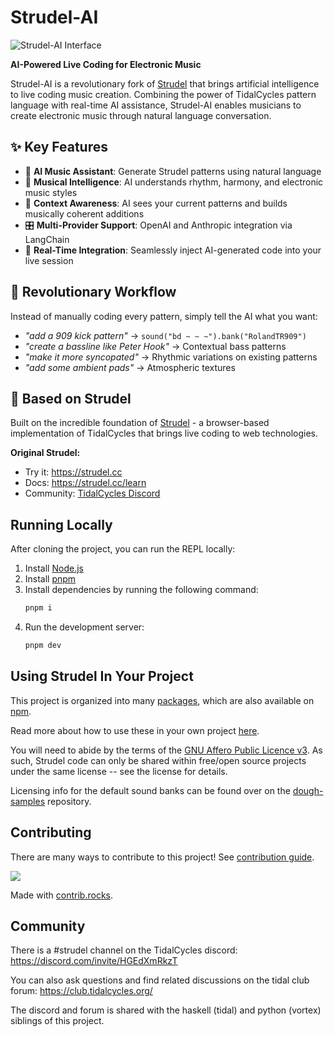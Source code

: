 # Strudel-AI

![Strudel-AI Interface](https://github.com/user-attachments/assets/screenshot-placeholder)

**AI-Powered Live Coding for Electronic Music**

Strudel-AI is a revolutionary fork of [Strudel](https://github.com/tidalcycles/strudel) that brings artificial intelligence to live coding music creation. Combining the power of TidalCycles pattern language with real-time AI assistance, Strudel-AI enables musicians to create electronic music through natural language conversation.

## ✨ Key Features

- 🤖 **AI Music Assistant**: Generate Strudel patterns using natural language
- 🎵 **Musical Intelligence**: AI understands rhythm, harmony, and electronic music styles  
- 🔄 **Context Awareness**: AI sees your current patterns and builds musically coherent additions
- 🎛️ **Multi-Provider Support**: OpenAI and Anthropic integration via LangChain
- 🚀 **Real-Time Integration**: Seamlessly inject AI-generated code into your live session

## 🎯 Revolutionary Workflow

Instead of manually coding every pattern, simply tell the AI what you want:

- *"add a 909 kick pattern"* → `sound("bd ~ ~ ~").bank("RolandTR909")`
- *"create a bassline like Peter Hook"* → Contextual bass patterns
- *"make it more syncopated"* → Rhythmic variations on existing patterns
- *"add some ambient pads"* → Atmospheric textures

## 🌟 Based on Strudel

Built on the incredible foundation of [Strudel](https://github.com/tidalcycles/strudel) - a browser-based implementation of TidalCycles that brings live coding to web technologies.

**Original Strudel:**
- Try it: <https://strudel.cc>
- Docs: <https://strudel.cc/learn>
- Community: [TidalCycles Discord](https://discord.com/invite/HGEdXmRkzT)

## Running Locally

After cloning the project, you can run the REPL locally:

1. Install [Node.js](https://nodejs.org/)
2. Install [pnpm](https://pnpm.io/installation)
3. Install dependencies by running the following command:
   ```bash
   pnpm i
   ```
4. Run the development server:
   ```bash
   pnpm dev
   ```

## Using Strudel In Your Project

This project is organized into many [packages](./packages), which are also available on [npm](https://www.npmjs.com/search?q=%40strudel).

Read more about how to use these in your own project [here](https://strudel.cc/technical-manual/project-start).

You will need to abide by the terms of the [GNU Affero Public Licence v3](LICENSE.md). As such, Strudel code can only be shared within free/open source projects under the same license -- see the license for details.

Licensing info for the default sound banks can be found over on the [dough-samples](https://github.com/felixroos/dough-samples/blob/main/README.md) repository.

## Contributing

There are many ways to contribute to this project! See [contribution guide](./CONTRIBUTING.md).

<a href="https://github.com/tidalcycles/strudel/graphs/contributors">
  <img src="https://contrib.rocks/image?repo=tidalcycles/strudel" />
</a>

Made with [contrib.rocks](https://contrib.rocks).

## Community

There is a #strudel channel on the TidalCycles discord: <https://discord.com/invite/HGEdXmRkzT>

You can also ask questions and find related discussions on the tidal club forum: <https://club.tidalcycles.org/>

The discord and forum is shared with the haskell (tidal) and python (vortex) siblings of this project.
